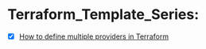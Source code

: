 # Terraform_Template_Series:

- [x] [How to define multiple providers in Terraform](https://github.com/mdtanbirtanim/TerraformTemplates/tree/master/ProviderTemplate/) 